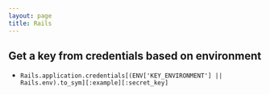 ```yaml
---
layout: page
title: Rails
---
```


## Get a key from credentials based on environment
* `Rails.application.credentials[(ENV['KEY_ENVIRONMENT'] || Rails.env).to_sym][:example][:secret_key]`
